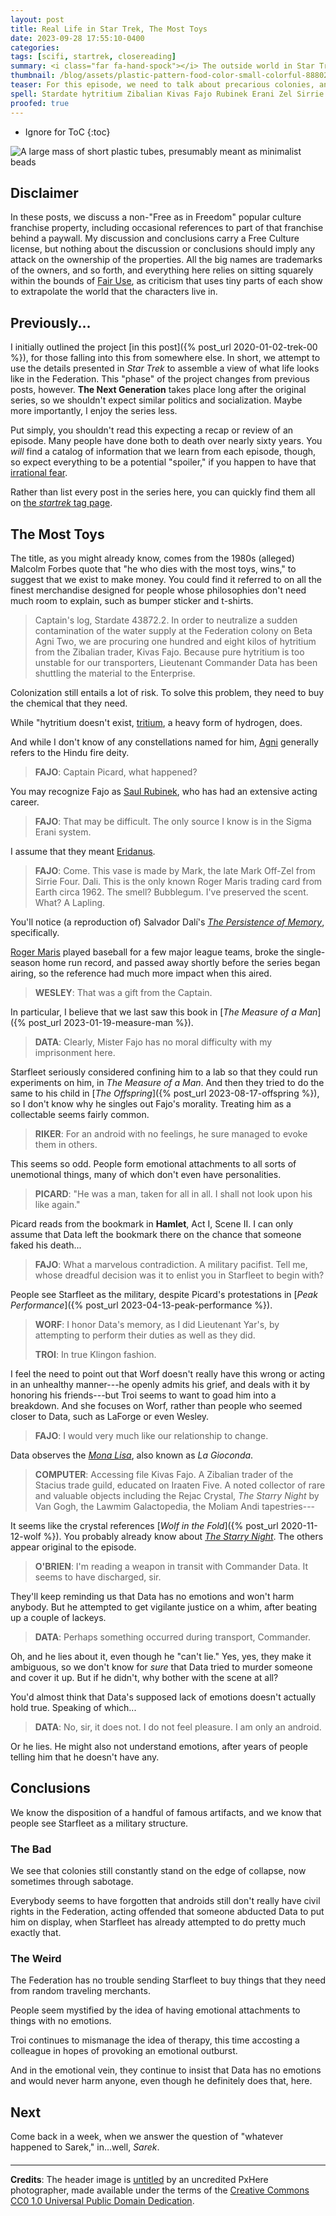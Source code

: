 ```yaml
---
layout: post
title: Real Life in Star Trek, The Most Toys
date: 2023-09-28 17:55:10-0400
categories:
tags: [scifi, startrek, closereading]
summary: <i class="far fa-hand-spock"></i> The outside world in Star Trek
thumbnail: /blog/assets/plastic-pattern-food-color-small-colorful-888029-pxhere.com.png
teaser: For this episode, we need to talk about precarious colonies, android rights, ill-defined emotions, trying to make patients cry, and more.
spell: Stardate hytritium Zibalian Kivas Fajo Rubinek Erani Zel Sirrie Lapling Starfleet Riker Worf Yar Troi LaForge Gioconda Iraaten Rejac Lawmim Galactopedia Moliam Andi Sarek PxHere Stacius
proofed: true
---
```


* Ignore for ToC
{:toc}

![A large mass of short plastic tubes, presumably meant as minimalist beads](/blog/assets/plastic-pattern-food-color-small-colorful-888029-pxhere.com.png "Quantity over quality, everyone.  You can have an arbitrarily large number of toys, if you broaden your definition of the term...")

## Disclaimer

In these posts, we discuss a non-"Free as in Freedom" popular culture franchise property, including occasional references to part of that franchise behind a paywall.  My discussion and conclusions carry a Free Culture license, but nothing about the discussion or conclusions should imply any attack on the ownership of the properties.  All the big names are trademarks of the owners, and so forth, and everything here relies on sitting squarely within the bounds of [Fair Use](https://en.wikipedia.org/wiki/Fair_use), as criticism that uses tiny parts of each show to extrapolate the world that the characters live in.

## Previously...

I initially outlined the project [in this post]({% post_url 2020-01-02-trek-00 %}), for those falling into this from somewhere else.  In short, we attempt to use the details presented in *Star Trek* to assemble a view of what life looks like in the Federation.  This "phase" of the project changes from previous posts, however.  **The Next Generation** takes place long after the original series, so we shouldn't expect similar politics and socialization.  Maybe more importantly, I enjoy the series less.

Put simply, you shouldn't read this expecting a recap or review of an episode.  Many people have done both to death over nearly sixty years.  You *will* find a catalog of information that we learn from each episode, though, so expect everything to be a potential "spoiler," if you happen to have that [irrational fear](https://www.theguardian.com/books/booksblog/2011/aug/17/spoilers-enhance-enjoyment-psychologists).

Rather than list every post in the series here, you can quickly find them all on [the *startrek* tag page](/blog/tag/startrek/).

## The Most Toys

The title, as you might already know, comes from the 1980s (alleged) Malcolm Forbes quote that "he who dies with the most toys, wins," to suggest that we exist to make money.  You could find it referred to on all the finest merchandise designed for people whose philosophies don't need much room to explain, such as bumper sticker and t-shirts.

 > Captain's log, Stardate 43872.2. In order to neutralize a sudden contamination of the water supply at the Federation colony on Beta Agni Two, we are procuring one hundred and eight kilos of hytritium from the Zibalian trader, Kivas Fajo. Because pure hytritium is too unstable for our transporters, Lieutenant Commander Data has been shuttling the material to the Enterprise.

Colonization still entails a lot of risk.   To solve this problem, they need to buy the chemical that they need.

While "hytritium doesn't exist, [tritium](https://en.wikipedia.org/wiki/Tritium), a heavy form of hydrogen, does.

And while I don't know of any constellations named for him, [Agni](https://en.wikipedia.org/wiki/Agni) generally refers to the Hindu fire deity.

 > **FAJO**: Captain Picard, what happened?

You may recognize Fajo as [Saul Rubinek](https://en.wikipedia.org/wiki/Saul_Rubinek), who has had an extensive acting career.

 > **FAJO**: That may be difficult. The only source I know is in the Sigma Erani system.

I assume that they meant [Eridanus](https://en.wikipedia.org/wiki/Eridanus_%28constellation%29).

 > **FAJO**: Come. This vase is made by Mark, the late Mark Off-Zel from Sirrie Four. Dali. This is the only known Roger Maris trading card from Earth circa 1962. The smell? Bubblegum. I've preserved the scent. What? A Lapling.

You'll notice (a reproduction of) Salvador Dalí's [*The Persistence of Memory*](https://en.wikipedia.org/wiki/The_Persistence_of_Memory), specifically.

[Roger Maris](https://en.wikipedia.org/wiki/Roger_Maris) played baseball for a few major league teams, broke the single-season home run record, and passed away shortly before the series began airing, so the reference had much more impact when this aired.

 > **WESLEY**: That was a gift from the Captain.

In particular, I believe that we last saw this book in [*The Measure of a Man*]({% post_url 2023-01-19-measure-man %}).

 > **DATA**: Clearly, Mister Fajo has no moral difficulty with my imprisonment here.

Starfleet seriously considered confining him to a lab so that they could run experiments on him, in *The Measure of a Man*.  And then they tried to do the same to his child in [*The Offspring*]({% post_url 2023-08-17-offspring %}), so I don't know why he singles out Fajo's morality.  Treating him as a collectable seems fairly common.

 > **RIKER**: For an android with no feelings, he sure managed to evoke them in others.

This seems so odd.  People form emotional attachments to all sorts of unemotional things, many of which don't even have personalities.

 > **PICARD**: "He was a man, taken for all in all. I shall not look upon his like again."

Picard reads from the bookmark in **Hamlet**, Act I, Scene II.  I can only assume that Data left the bookmark there on the chance that someone faked his death...

 > **FAJO**: What a marvelous contradiction. A military pacifist. Tell me, whose dreadful decision was it to enlist you in Starfleet to begin with?

People see Starfleet as the military, despite Picard's protestations in [*Peak Performance*]({% post_url 2023-04-13-peak-performance %}).

 > **WORF**: I honor Data's memory, as I did Lieutenant Yar's, by attempting to perform their duties as well as they did.
 >
 > **TROI**: In true Klingon fashion.

I feel the need to point out that Worf doesn't really have this wrong or acting in an unhealthy manner---he openly admits his grief, and deals with it by honoring his friends---but Troi seems to want to goad him into a breakdown.  And she focuses on Worf, rather than people who seemed closer to Data, such as LaForge or even Wesley.

 > **FAJO**: I would very much like our relationship to change.

Data observes the [*Mona Lisa*](https://en.wikipedia.org/wiki/Mona_Lisa), also known as *La Gioconda*.

 > **COMPUTER**: Accessing file Kivas Fajo. A Zibalian trader of the Stacius trade guild, educated on Iraaten Five. A noted collector of rare and valuable objects including the Rejac Crystal, *The Starry Night* by Van Gogh, the Lawmim Galactopedia, the Moliam Andi tapestries---

It seems like the crystal references [*Wolf in the Fold*]({% post_url 2020-11-12-wolf %}).  You probably already know about [*The Starry Night*](https://en.wikipedia.org/wiki/The_Starry_Night).  The others appear original to the episode.

 > **O'BRIEN**: I'm reading a weapon in transit with Commander Data. It seems to have discharged, sir.

They'll keep reminding us that Data has no emotions and won't harm anybody.  But he attempted to get vigilante justice on a whim, after beating up a couple of lackeys.

 > **DATA**: Perhaps something occurred during transport, Commander.

Oh, and he lies about it, even though he "can't lie."  Yes, yes, they make it ambiguous, so we don't know for *sure* that Data tried to murder someone and cover it up.  But if he didn't, why bother with the scene at all?

You'd almost think that Data's supposed lack of emotions doesn't actually hold true.  Speaking of which...

 > **DATA**: No, sir, it does not. I do not feel pleasure. I am only an android.

Or he lies.  He might also not understand emotions, after years of people telling him that he doesn't have any.

## Conclusions

We know the disposition of a handful of famous artifacts, and we know that people see Starfleet as a military structure.

### The Bad

We see that colonies still constantly stand on the edge of collapse, now sometimes through sabotage.

Everybody seems to have forgotten that androids still don't really have civil rights in the Federation, acting offended that someone abducted Data to put him on display, when Starfleet has already attempted to do pretty much exactly that.

### The Weird

The Federation has no trouble sending Starfleet to buy things that they need from random traveling merchants.

People seem mystified by the idea of having emotional attachments to things with no emotions.

Troi continues to mismanage the idea of therapy, this time accosting a colleague in hopes of provoking an emotional outburst.

And in the emotional vein, they continue to insist that Data has no emotions and would never harm anyone, even though he definitely does that, here.

## Next

Come back in a week, when we answer the question of "whatever happened to Sarek," in...well, *Sarek*.

#### <i class="far fa-hand-spock"></i>

* * *

**Credits**: The header image is [untitled](https://pxhere.com/en/photo/888029) by an uncredited PxHere photographer, made available under the terms of the [Creative Commons CC0 1.0 Universal Public Domain Dedication](https://creativecommons.org/publicdomain/zero/1.0/).
